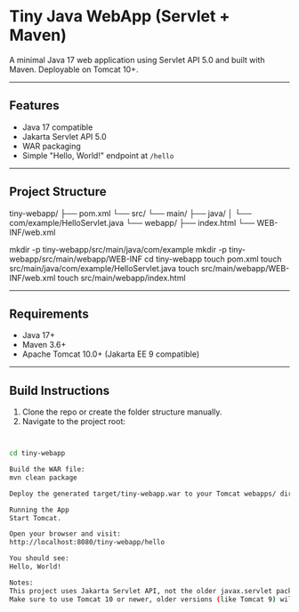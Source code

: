 # Tiny Java WebApp (Servlet + Maven)

A minimal Java 17 web application using Servlet API 5.0 and built with Maven. Deployable on Tomcat 10+.

---

## Features

- Java 17 compatible
- Jakarta Servlet API 5.0
- WAR packaging
- Simple "Hello, World!" endpoint at `/hello`

---

## Project Structure

tiny-webapp/
├── pom.xml
└── src/
└── main/
├── java/
│ └── com/example/HelloServlet.java
└── webapp/
├── index.html
└── WEB-INF/web.xml

mkdir -p tiny-webapp/src/main/java/com/example
mkdir -p tiny-webapp/src/main/webapp/WEB-INF
cd tiny-webapp
touch pom.xml
touch src/main/java/com/example/HelloServlet.java
touch src/main/webapp/WEB-INF/web.xml
touch src/main/webapp/index.html






---

## Requirements

- Java 17+
- Maven 3.6+
- Apache Tomcat 10.0+ (Jakarta EE 9 compatible)

---

## Build Instructions

1. Clone the repo or create the folder structure manually.
2. Navigate to the project root:

```bash


cd tiny-webapp

Build the WAR file:
mvn clean package

Deploy the generated target/tiny-webapp.war to your Tomcat webapps/ directory.

Running the App
Start Tomcat.

Open your browser and visit:
http://localhost:8080/tiny-webapp/hello

You should see:
Hello, World!

Notes:
This project uses Jakarta Servlet API, not the older javax.servlet package.
Make sure to use Tomcat 10 or newer, older versions (like Tomcat 9) will not work.



